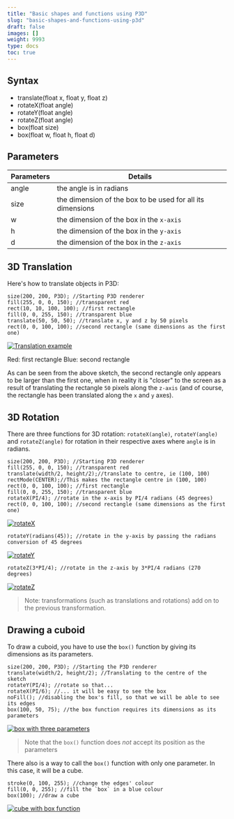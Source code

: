 ```yaml
---
title: "Basic shapes and functions using P3D"
slug: "basic-shapes-and-functions-using-p3d"
draft: false
images: []
weight: 9993
type: docs
toc: true
---
```


## Syntax
 - translate(float x, float y, float z)
 - rotateX(float angle)
 - rotateY(float angle)
 - rotateZ(float angle)
 - box(float size)
 - box(float w, float h, float d)

## Parameters
| Parameters | Details |
| ---------- | ------- |
| angle | the angle is in radians
| size | the dimension of the box to be used for all its dimensions
| w | the dimension of the box in the `x-axis`
| h | the dimension of the box in the `y-axis`
| d | the dimension of the box in the `z-axis`

## 3D Translation
Here's how to translate objects in P3D:

    size(200, 200, P3D); //Starting P3D renderer
    fill(255, 0, 0, 150); //transparent red
    rect(10, 10, 100, 100); //first rectangle
    fill(0, 0, 255, 150); //transparent blue
    translate(50, 50, 50); //translate x, y and z by 50 pixels
    rect(0, 0, 100, 100); //second rectangle (same dimensions as the first one)

[![Translation example][1]][1]

Red: first rectangle
Blue: second rectangle

As can be seen from the above sketch, the second rectangle only appears to be larger than the first one, when in reality it is "closer" to the screen as a result of translating the rectangle `50` pixels along the `z-axis` (and of course, the rectangle has been translated along the `x` and `y` axes).


  [1]: https://i.stack.imgur.com/GVX0P.png

## 3D Rotation
There are three functions for 3D rotation: `rotateX(angle)`, `rotateY(angle)` and `rotateZ(angle)` for rotation in their respective axes where `angle` is in radians. 

    size(200, 200, P3D); //Starting P3D renderer
    fill(255, 0, 0, 150); //transparent red
    translate(width/2, height/2);//translate to centre, ie (100, 100)
    rectMode(CENTER);//This makes the rectangle centre in (100, 100)
    rect(0, 0, 100, 100); //first rectangle
    fill(0, 0, 255, 150); //transparent blue
    rotateX(PI/4); //rotate in the x-axis by PI/4 radians (45 degrees)
    rect(0, 0, 100, 100); //second rectangle (same dimensions as the first one)

[![rotateX][1]][1]

    rotateY(radians(45)); //rotate in the y-axis by passing the radians conversion of 45 degrees

[![rotateY][2]][2]

    rotateZ(3*PI/4); //rotate in the z-axis by 3*PI/4 radians (270 degrees)

[![rotateZ][3]][3]

> Note: transformations (such as translations and rotations) add on to the previous transformation.


  [1]: https://i.stack.imgur.com/hQxCI.png
  [2]: https://i.stack.imgur.com/uV9xy.png
  [3]: https://i.stack.imgur.com/FD2H2.png

## Drawing a cuboid
To draw a cuboid, you have to use the `box()` function by giving its dimensions as its parameters.

    size(200, 200, P3D); //Starting the P3D renderer
    translate(width/2, height/2); //Translating to the centre of the sketch
    rotateY(PI/4); //rotate so that...
    rotateX(PI/6); //... it will be easy to see the box
    noFill(); //disabling the box's fill, so that we will be able to see its edges
    box(100, 50, 75); //the box function requires its dimensions as its parameters

[![box with three parameters][1]][1]

> Note that the `box()` function does *not* accept its position as the parameters

There also is a way to call the `box()` function with only one parameter. In this case, it will be a cube.

    stroke(0, 100, 255); //change the edges' colour
    fill(0, 0, 255); //fill the `box` in a blue colour
    box(100); //draw a cube

[![cube with box function][2]][2]


  [1]: https://i.stack.imgur.com/7YlxF.png
  [2]: https://i.stack.imgur.com/b1LvA.png

